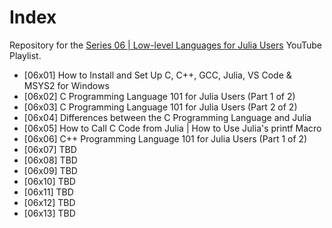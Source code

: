 # Index

Repository for the [Series 06 | Low-level Languages for Julia Users](https://youtu.be/R9sdkJNmRFM?list=PLhQ2JMBcfAshxbsVbBDY6pj3K41XzdJDy) YouTube Playlist.

* [06x01] How to Install and Set Up C, C++, GCC, Julia, VS Code & MSYS2 for Windows
* [06x02] C Programming Language 101 for Julia Users (Part 1 of 2)
* [06x03] C Programming Language 101 for Julia Users (Part 2 of 2)
* [06x04] Differences between the C Programming Language and Julia
* [06x05] How to Call C Code from Julia | How to Use Julia's printf Macro
* [06x06] C++ Programming Language 101 for Julia Users (Part 1 of 2)
* [06x07] TBD
* [06x08] TBD
* [06x09] TBD
* [06x10] TBD
* [06x11] TBD
* [06x12] TBD
* [06x13] TBD
